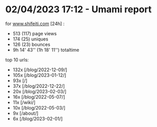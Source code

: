 # 02/04/2023 17:12 - Umami report
for www.shifeiti.com [24h] :

 - 513 (117) page views
 - 174 (25) uniques
 - 126 (23) bounces
 - 9h 14' 43'' (1h 18' 11'') totaltime


top 10 urls:
 - 132x [/blog/2022-12-09/]
 - 105x [/blog/2023-01-12/]
 - 93x [/]
 - 37x [/blog/2022-12-22/]
 - 20x [/blog/2023-02-03/]
 - 16x [/blog/2022-05-07/]
 - 11x [/wiki/]
 - 10x [/blog/2022-05-03/]
 - 9x [/about/]
 - 6x [/blog/2023-02-01/]


